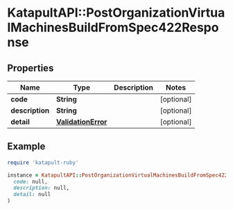 # KatapultAPI::PostOrganizationVirtualMachinesBuildFromSpec422Response

## Properties

| Name | Type | Description | Notes |
| ---- | ---- | ----------- | ----- |
| **code** | **String** |  | [optional] |
| **description** | **String** |  | [optional] |
| **detail** | [**ValidationError**](ValidationError.md) |  | [optional] |

## Example

```ruby
require 'katapult-ruby'

instance = KatapultAPI::PostOrganizationVirtualMachinesBuildFromSpec422Response.new(
  code: null,
  description: null,
  detail: null
)
```

